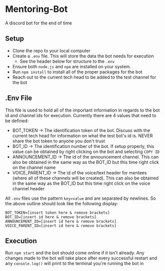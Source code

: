 # Mentoring-Bot
A discord bot for the end of time

## Setup
* Clone the repo to your local computer
* Create a `.env` file. This will store the data the bot needs for execution
  * See the header below for structure to the `.env`
* Ensure both `node.js` and `npm` are installed on your system.
* Run `npm install` to install all of the proper packages for the bot
* Reach out to the current tech head to be added to the test channel for the
  bot

## .Env File
This file is used to hold all of the important information in regards to the
bot id and channel ids for execution. Currently there are 4 values that need
to be defined:
* BOT_TOKEN -> The identification token of the bot. Discuss with the current
  tech head for information on what the test bot's id is. NEVER share the bot
  token to anyone you don't trust
* BOT_ID -> The identification number of the bot. If setup properly,
  this value can be obtained by right clicking on the bot and selecting
  `COPY ID`
* ANNOUNCEMENT_ID -> The id of the announcement channel. This can also be
  obtained in the same way as the BOT_ID but this time right click on the
  channel name
* VOICE_PARENT_ID -> The id of the voice/text header for mentees (where all
  of these channels will be created). This can also be obtained in the same
  way as the BOT_ID but this time right click on the voice channel header

All `.env` files use the pattern `key=value` and are separated by newlines.
So the above outline should look like the following display:
```
BOT_TOKEN=[insert token here & remove brackets]
BOT_ID=[insert id here & remove brackets]
ANNOUNCEMENT_ID=[insert id here & remove brackets]
VOICE_PARENT_ID=[insert id here & remove brackets]
```

## Execution
Run `npm start` and the bot should come online if it isn't already. Any changes
made to the bot will take place after every successful restart and any
`console.log()` will print to the terminal you're running the bot in
